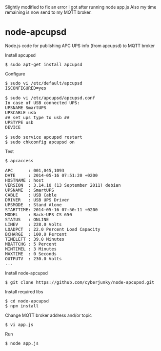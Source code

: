 Slightly modified to fix an error I got after running node app.js Also my time remaining is now send to my MQTT broker.

node-apcupsd
============

Node.js code for publishing APC UPS info (from apcupsd) to MQTT broker

Install apcupsd
<pre>
$ sudo apt-get install apcupsd
</pre>

Configure
<pre>
$ sudo vi /etc/default/apcupsd
ISCONFIGURED=yes

$ sudo vi /etc/apcupsd/apcupsd.conf
In case of USB connected UPS:
UPSNAME SmartUPS
UPSCABLE usb
## set ups type to usb ##
UPSTYPE usb
DEVICE

$ sudo service apcupsd restart
$ sudo chkconfig apcupsd on
</pre>

Test
<pre>
$ apcaccess

APC      : 001,045,1093
DATE     : 2014-05-16 07:51:20 +0200
HOSTNAME : host
VERSION  : 3.14.10 (13 September 2011) debian
UPSNAME  : SmartUPS
CABLE    : USB Cable
DRIVER   : USB UPS Driver
UPSMODE  : Stand Alone
STARTTIME: 2014-05-16 07:50:11 +0200
MODEL    : Back-UPS CS 650
STATUS   : ONLINE
LINEV    : 228.0 Volts
LOADPCT  : 22.0 Percent Load Capacity
BCHARGE  : 100.0 Percent
TIMELEFT : 39.0 Minutes
MBATTCHG : 5 Percent
MINTIMEL : 3 Minutes
MAXTIME  : 0 Seconds
OUTPUTV  : 230.0 Volts
...
</pre>

Install node-apcupsd
<pre>
$ git clone https://github.com/cyberjunky/node-apcupsd.git
</pre>
Install required libs
<pre>
$ cd node-apcupsd
$ npm install
</pre>
Change MQTT broker address and/or topic
<pre>
$ vi app.js
</pre>
Run
<pre>
$ node app.js
</pre>

